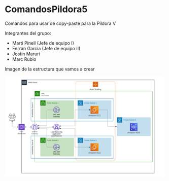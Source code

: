 # ComandosPildora5
Comandos para usar de copy-paste para la Pildora V



Integrantes del grupo:
- Marti Pinell (Jefe de equipo I)
- Ferran Garcia (Jefe de equipo II)
- Jostin Maruri
- Marc Rubio

Imagen de la estructura que vamos a crear

![alt text](image.png)